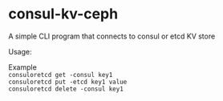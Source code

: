 # consul-kv-ceph

A simple CLI program that connects to consul or etcd KV store


Usage:

Example<br />
    <t />`consuloretcd get -consul key1`<br />
    <t />`consuloretcd put -etcd key1 value`<br />
    <t />`consuloretcd delete -consul key1` <br />
